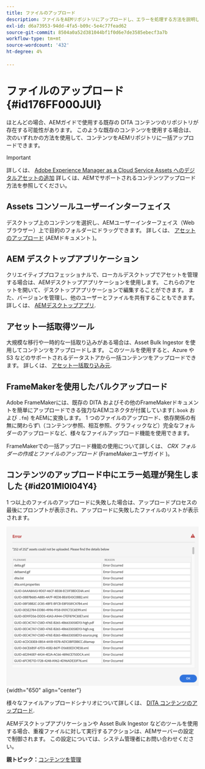 ```yaml
---
title: ファイルのアップロード
description: ファイルをAEMリポジトリにアップロードし、エラーを処理する方法を説明します。 アセットコンソールのユーザーインターフェイス、AEMデスクトップアプリケーション、アセット一括取り込みFrameMaker、および一括アップロードに関する知識がある。
exl-id: d6a73953-94dd-4fa5-b09c-5e4c77fead62
source-git-commit: 8504a0a52d381044bf1f0d6e7de3585ebecf3a7b
workflow-type: tm+mt
source-wordcount: '432'
ht-degree: 4%

---
```


# ファイルのアップロード {#id176FF000JUI}

ほとんどの場合、AEMガイドで使用する既存の DITA コンテンツのリポジトリが存在する可能性があります。 このような既存のコンテンツを使用する場合は、次のいずれかの方法を使用して、コンテンツをAEMリポジトリに一括アップロードできます。

>[!IMPORTANT]
>
> 詳しくは、 [Adobe Experience Manager as a Cloud Service Assets へのデジタルアセットの追加](https://experienceleague.adobe.com/docs/experience-manager-cloud-service/assets/manage/add-assets.html) 詳しくは、AEMでサポートされるコンテンツアップロード方法を参照してください。

## Assets コンソールユーザーインターフェイス

デスクトップ上のコンテンツを選択し、AEMユーザーインターフェイス（Web ブラウザー）上で目的のフォルダーにドラッグできます。 詳しくは、 [アセットのアップロード](https://experienceleague.adobe.com/docs/experience-manager-cloud-service/assets/manage/add-assets.html#upload-assets) (AEMドキュメント )。

## AEM デスクトップアプリケーション

クリエイティブプロフェッショナルで、ローカルデスクトップでアセットを管理する場合は、AEMデスクトップアプリケーションを使用します。 これらのアセットを開いて、デスクトップアプリケーションで編集することができます。 また、バージョンを管理し、他のユーザーとファイルを共有することもできます。 詳しくは、 [AEMデスクトップアプリ](https://experienceleague.adobe.com/docs/experience-manager-desktop-app/using/using.html?lang=ja).

## アセット一括取得ツール

大規模な移行や一時的な一括取り込みがある場合は、Asset Bulk Ingestor を使用してコンテンツをアップロードします。 このツールを使用すると、Azure や S3 などのサポートされるデータストアから一括コンテンツをアップロードできます。 詳しくは、 [アセット一括取り込み元](https://experienceleague.adobe.com/docs/experience-manager-cloud-service/assets/manage/add-assets.html?lang=en#asset-bulk-ingestor).

## FrameMakerを使用したバルクアップロード

Adobe FrameMakerには、既存の DITA およびその他のFrameMakerドキュメントを簡単にアップロードできる強力なAEMコネクタが付属しています\(`.book` および `.fm`\) をAEMに変換します。 1 つのファイルのアップロード、依存関係の有無に関わらず\（コンテンツ参照、相互参照、グラフィックなど）完全なフォルダーのアップロードなど、様々なファイルアップロード機能を使用できます。

FrameMakerでの一括アップロード機能の使用について詳しくは、 *CRX フォルダーの作成とファイルのアップロード* (FrameMakerユーザガイド )。

## コンテンツのアップロード中にエラー処理が発生しました {#id201MI0I04Y4}

1 つ以上のファイルのアップロードに失敗した場合は、アップロードプロセスの最後にプロンプトが表示され、アップロードに失敗したファイルのリストが表示されます。

![](images/uuid-files-failed-to-upload_cs.png){width="650" align="center"}

様々なファイルアップロードシナリオについて詳しくは、 [DITA コンテンツのアップロード](authoring-file-management.md#).

AEMデスクトップアプリケーションや Asset Bulk Ingestor などのツールを使用する場合、重複ファイルに対して実行するアクションは、AEMサーバーの設定で制御されます。 この設定については、システム管理者にお問い合わせください。

**親トピック：**[&#x200B;コンテンツを管理](authoring.md)
